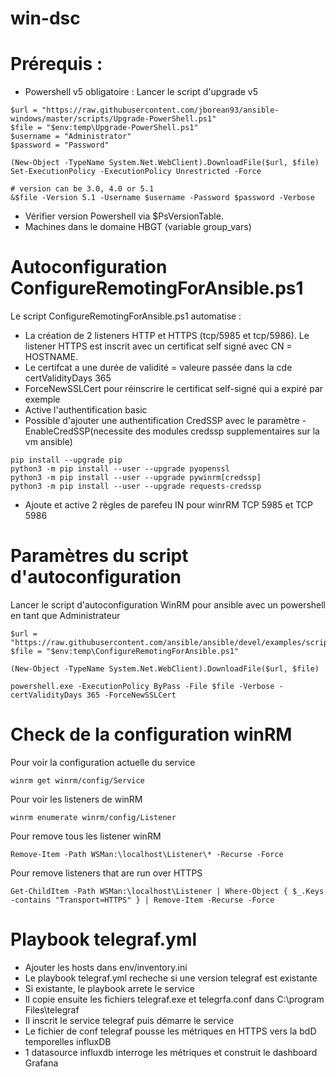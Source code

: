# win-dsc

# Prérequis : 
- Powershell v5 obligatoire : Lancer le script d'upgrade v5

```
$url = "https://raw.githubusercontent.com/jborean93/ansible-windows/master/scripts/Upgrade-PowerShell.ps1"
$file = "$env:temp\Upgrade-PowerShell.ps1"
$username = "Administrator"
$password = "Password"

(New-Object -TypeName System.Net.WebClient).DownloadFile($url, $file)
Set-ExecutionPolicy -ExecutionPolicy Unrestricted -Force

# version can be 3.0, 4.0 or 5.1
&$file -Version 5.1 -Username $username -Password $password -Verbose
```



- Vérifier version Powershell via $PsVersionTable.
- Machines dans le domaine HBGT (variable group_vars)

# Autoconfiguration ConfigureRemotingForAnsible.ps1
Le script ConfigureRemotingForAnsible.ps1 automatise :

- La création de 2 listeners HTTP et HTTPS (tcp/5985 et tcp/5986). Le listener HTTPS est inscrit avec un certificat self signé avec CN = HOSTNAME.
- Le certifcat a une durée de validité = valeure passée dans la cde certValidityDays 365 
- ForceNewSSLCert pour réinscrire le certificat self-signé qui a expiré par exemple
- Active l'authentification basic
- Possible d'ajouter une authentification CredSSP avec le paramètre -EnableCredSSP(necessite des modules credssp supplementaires sur la vm ansible)

```
pip install --upgrade pip
python3 -m pip install --user --upgrade pyopenssl
python3 -m pip install --user --upgrade pywinrm[credssp]
python3 -m pip install --user --upgrade requests-credssp
```

- Ajoute et active 2 règles de parefeu IN pour winrRM TCP 5985 et TCP 5986

# Paramètres du script d'autoconfiguration
Lancer le script d'autoconfiguration WinRM pour ansible avec un powershell en tant que Administrateur

```
$url = "https://raw.githubusercontent.com/ansible/ansible/devel/examples/scripts/ConfigureRemotingForAnsible.ps1"
$file = "$env:temp\ConfigureRemotingForAnsible.ps1"

(New-Object -TypeName System.Net.WebClient).DownloadFile($url, $file)

powershell.exe -ExecutionPolicy ByPass -File $file -Verbose -certValidityDays 365 -ForceNewSSLCert
```

# Check de la configuration winRM
Pour voir la configuration actuelle du service

```
winrm get winrm/config/Service
```

Pour voir les listeners de winRM

```
winrm enumerate winrm/config/Listener
```

Pour remove tous les listener winRM

```
Remove-Item -Path WSMan:\localhost\Listener\* -Recurse -Force
```

Pour remove listeners that are run over HTTPS

```
Get-ChildItem -Path WSMan:\localhost\Listener | Where-Object { $_.Keys -contains "Transport=HTTPS" } | Remove-Item -Recurse -Force
```


# Playbook telegraf.yml
- Ajouter les hosts dans env/inventory.ini
- Le playbook telegraf.yml recheche si une version telegraf est existante
- Si existante, le playbook arrete le service
- Il copie ensuite les fichiers telegraf.exe et telegrfa.conf dans C:\program Files\telegraf
- Il inscrit le service telegraf puis démarre le service
- Le fichier de conf telegraf pousse les métriques en HTTPS vers la bdD temporelles influxDB
- 1 datasource influxdb interroge les métriques et construit le dashboard Grafana


